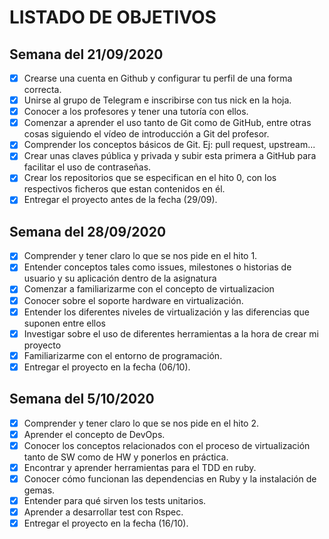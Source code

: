 # LISTADO DE OBJETIVOS

## Semana del 21/09/2020
- [x] Crearse una cuenta en Github y configurar tu perfil de una forma correcta.
- [x] Unirse al grupo de Telegram e inscribirse con tus nick en la hoja.
- [x] Conocer a los profesores y tener una tutoría con ellos.
- [x] Comenzar a aprender el uso tanto de Git como de GitHub, entre otras cosas siguiendo el vídeo de introducción a Git del profesor.
- [x] Comprender los conceptos básicos de Git. Ej: pull request, upstream...
- [x] Crear unas claves pública y privada y subir esta primera a GitHub para facilitar el uso de contraseñas.
- [x] Crear los repositorios que se especifican en el hito 0, con los respectivos ficheros que estan contenidos en él.
- [x] Entregar el proyecto antes de la fecha (29/09).

## Semana del 28/09/2020
- [x] Comprender y tener claro lo que se nos pide en el hito 1.
- [x] Entender conceptos tales como issues, milestones o historias de usuario y su aplicación dentro de la asignatura
- [x] Comenzar a familiarizarme con el concepto de virtualizacion
- [x] Conocer sobre el soporte hardware en virtualización.
- [x] Entender los diferentes niveles de virtualización y las diferencias que suponen entre ellos
- [x] Investigar sobre el uso de diferentes herramientas a la hora de crear mi proyecto
- [x] Familiarizarme con el entorno de programación.
- [x] Entregar el proyecto en la fecha (06/10).

## Semana del 5/10/2020
- [x] Comprender y tener claro lo que se nos pide en el hito 2.
- [x] Aprender el concepto de DevOps.
- [x] Conocer los conceptos relacionados con el proceso de virtualización tanto de SW como de HW y ponerlos en práctica.
- [x] Encontrar y aprender herramientas para el TDD en ruby.
- [x] Conocer cómo funcionan las dependencias en Ruby y la instalación de gemas.
- [x] Entender para qué sirven los tests unitarios.
- [x] Aprender a desarrollar test con Rspec.
- [x] Entregar el proyecto en la fecha (16/10).

